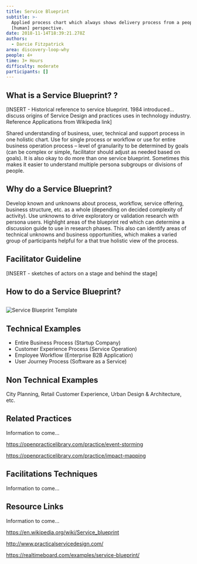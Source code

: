 ```yaml
---
title: Service Blueprint
subtitle: >-
  Applied process chart which always shows delivery process from a people
  [human] perspective.
date: 2018-11-14T18:39:21.278Z
authors:
  - Darcie Fitzpatrick
area: discovery-loop-why
people: 4+
time: 3+ Hours
difficulty: moderate
participants: []
---
```

## What is a Service Blueprint? ?

\[INSERT - Historical reference to service blueprint. 1984 introduced… discuss origins of Service Design and practices uses in technology industry. Reference Applications from Wikipedia link]

Shared understanding of business, user, technical and support process in one holistic chart. Use for single process or workflow or use for entire business operation process – level of granularity to be determined by goals (can be complex or simple, facilitator should adjust as needed based on goals). It is also okay to do more than one service blueprint. Sometimes this makes it easier to understand multiple persona subgroups or divisions of people.



## Why do a Service Blueprint?

Develop known and unknowns about process, workflow, service offering, business structure, etc. as a whole (depending on decided complexity of activity). Use unknowns to drive exploratory or validation research with persona users. Highlight areas of the blueprint red which can determine a discussion guide to use in research phases. This also can identify areas of technical unknowns and business opportunities, which makes a varied group of participants helpful for a that true holistic view of the process. 



## Facilitator Guideline

\[INSERT - sketches of actors on a stage and behind the stage]



## How to do a Service Blueprint?

## 

![Service Blueprint Template](/images/service_design_blueprint.png)

## 

## Technical Examples

* Entire Business Process (Startup Company)
* Customer Experience Process (Service Operation)
* Employee Workflow (Enterprise B2B Application)
* User Journey Process (Software as a Service)



## Non Technical Examples

City Planning, Retail Customer Experience, Urban Design & Architecture, etc.

## 

## Related Practices

Information to come…

https://openpracticelibrary.com/practice/event-storming

https://openpracticelibrary.com/practice/impact-mapping

## 

## 

## Facilitations Techniques

Information to come…

## 

## Resource Links

Information to come…

https://en.wikipedia.org/wiki/Service_blueprint

http://www.practicalservicedesign.com/

https://realtimeboard.com/examples/service-blueprint/

